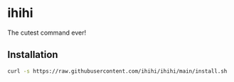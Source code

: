 # ihihi
The cutest command ever!

## Installation

```bash
curl -s https://raw.githubusercontent.com/ihihi/ihihi/main/install.sh | bash
```
